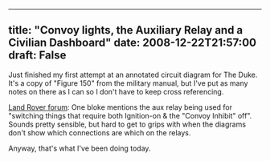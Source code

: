 
---
title: "Convoy lights, the Auxiliary Relay and a Civilian Dashboard"
date: 2008-12-22T21:57:00
draft: False
---

Just finished my first attempt at an annotated circuit diagram for The Duke.  It's a copy of "Figure 150" from the military manual, but I've put as many notes on there as I can so I don't have to keep cross referencing.

[Land Rover forum](http://www.landrover-uk.net/forum/showthread.php?t=132511):  One bloke mentions the aux relay being used for "switching things that require both Ignition-on & the "Convoy Inhibit" off".  Sounds pretty sensible, but hard to get to grips with when the diagrams don't show which connections are which on the relays.

Anyway, that's what I've been doing today.